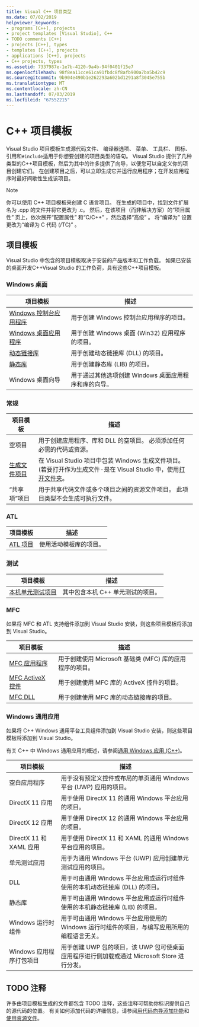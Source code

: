 ```yaml
---
title: Visual C++ 项目类型
ms.date: 07/02/2019
helpviewer_keywords:
- programs [C++], projects
- project templates [Visual Studio], C++
- TODO comments [C++]
- projects [C++], types
- templates [C++], projects
- applications [C++], projects
- C++ projects, types
ms.assetid: 7337987e-1e7b-4120-9a4b-94f0401f15e7
ms.openlocfilehash: 98f8ea11cce61ca91fbdc8f8afb900a7ba5b42c9
ms.sourcegitcommit: 9b904e490b1e262293a602bd1291a8f3045e755b
ms.translationtype: MT
ms.contentlocale: zh-CN
ms.lasthandoff: 07/03/2019
ms.locfileid: "67552215"
---
```

# <a name="c-project-templates"></a>C++ 项目模板

Visual Studio 项目模板生成源代码文件、 编译器选项、 菜单、 工具栏、 图标、 引用和`#include`适用于你想要创建的项目类型的语句。 Visual Studio 提供了几种类型的C++项目模板，然后为其中的许多提供了向导，以便您可以自定义你的项目创建它们。 在创建项目之后，可以立即生成它并运行应用程序；在开发应用程序时最好间歇性生成该项目。

> [!NOTE]
> 你可以使用 C++ 项目模板来创建 C 语言项目。 在生成的项目中，找到文件扩展名为 .cpp 的文件并将它更改为 .c。 然后，在该项目（而非解决方案）的“项目属性”  页上，依次展开“配置属性”  和“C/C++”  ，然后选择“高级”  。 将“编译为”  设置更改为“编译为 C 代码 (/TC)”  。

## <a name="project-templates"></a>项目模板

Visual Studio 中包含的项目模板取决于安装的产品版本和工作负载。 如果已安装的桌面开发C++Visual Studio 的工作负荷，具有这些C++项目模板。

### <a name="windows-desktop"></a>Windows 桌面

|项目模板|描述|
|----------------------|-----------------------------|
|[Windows 控制台应用程序](../../windows/creating-a-console-application.md)|用于创建 Windows 控制台应用程序的项目。|
|[Windows 桌面应用程序](../../windows/walkthrough-creating-windows-desktop-applications-cpp.md)|用于创建 Windows 桌面 (Win32) 应用程序的项目。|
|[动态链接库](../walkthrough-creating-and-using-a-dynamic-link-library-cpp.md)|用于创建动态链接库 (DLL) 的项目。|
|[静态库](../../windows/walkthrough-creating-and-using-a-static-library-cpp.md)|用于创建静态库 (LIB) 的项目。|
|Windows 桌面向导|用于通过其他选项创建 Windows 桌面应用程序和库的向导。|

### <a name="general"></a>常规

|项目模板|描述|
|----------------------|-----------------------------|
|空项目|用于创建应用程序、库和 DLL 的空项目。 必须添加任何必需的代码或资源。|
|[生成文件项目](creating-a-makefile-project.md)|在 Visual Studio 项目中包装 Windows 生成文件项目。 (若要打开作为生成文件-是在 Visual Studio 中，使用[打开文件夹](../open-folder-projects-cpp.md)。|
|“共享项”项目|用于共享代码文件或多个项目之间的资源文件项目。 此项目类型不会生成可执行文件。|

### <a name="atl"></a>ATL

|项目模板|描述|
|----------------------|-----------------------------|
|[ATL 项目](../../atl/reference/creating-an-atl-project.md)|使用活动模板库的项目。|

### <a name="test"></a>测试

|项目模板|描述|
|----------------------|-----------------------------|
|[本机单元测试项目](/visualstudio/test/writing-unit-tests-for-c-cpp-with-the-microsoft-unit-testing-framework-for-cpp)|其中包含本机 C++ 单元测试的项目。|

### <a name="mfc"></a>MFC

如果将 MFC 和 ATL 支持组件添加到 Visual Studio 安装，则这些项目模板将添加到 Visual Studio。

|项目模板|描述|
|----------------------|-----------------------------|
|[MFC 应用程序](../../mfc/reference/creating-an-mfc-application.md)|用于创建使用 Microsoft 基础类 (MFC) 库的应用程序的项目。|
|[MFC ActiveX 控件](../../mfc/reference/creating-an-mfc-activex-control.md)|用于创建使用 MFC 库的 ActiveX 控件的项目。|
|[MFC DLL](../../mfc/reference/creating-an-mfc-dll-project.md)|用于创建使用 MFC 库的动态链接库的项目。|

### <a name="windows-universal-apps"></a>Windows 通用应用

如果将 C++ Windows 通用平台工具组件添加到 Visual Studio 安装，则这些项目模板将添加到 Visual Studio。

有关 C++ 中 Windows 通用应用的概述，请参阅[通用 Windows 应用 (C++)](../../cppcx/universal-windows-apps-cpp.md)。

|项目模板|描述|
|----------------------|-----------------------------|
|空白应用程序|用于没有预定义控件或布局的单页通用 Windows 平台 (UWP) 应用的项目。|
|DirectX 11 应用|用于使用 DirectX 11 的通用 Windows 平台应用的项目。|
|DirectX 12 应用|用于使用 DirectX 12 的通用 Windows 平台应用的项目。|
|DirectX 11 和 XAML 应用|用于使用 DirectX 11 和 XAML 的通用 Windows 平台应用的项目。|
|单元测试应用|用于为通用 Windows 平台 (UWP) 应用创建单元测试应用的项目。|
|DLL|用于可由通用 Windows 平台应用或运行时组件使用的本机动态链接库 (DLL) 的项目。|
|静态库|用于可由通用 Windows 平台应用或运行时组件使用的本机静态链接库 (LIB) 的项目。|
|Windows 运行时组件|用于可由通用 Windows 平台应用使用的 Windows 运行时组件的项目，与编写应用所用的编程语言无关。|
|Windows 应用程序打包项目|用于创建 UWP 包的项目，该 UWP 包可使桌面应用程序进行侧加载或通过 Microsoft Store 进行分发。|

## <a name="todo-comments"></a>TODO 注释

许多由项目模板生成的文件都包含 TODO 注释，这些注释可帮助你标识提供自己的源代码的位置。 有关如何添加代码的详细信息，请参阅[用代码向导添加功能](../../ide/adding-functionality-with-code-wizards-cpp.md)和[使用资源文件](../../windows/working-with-resource-files.md)。


